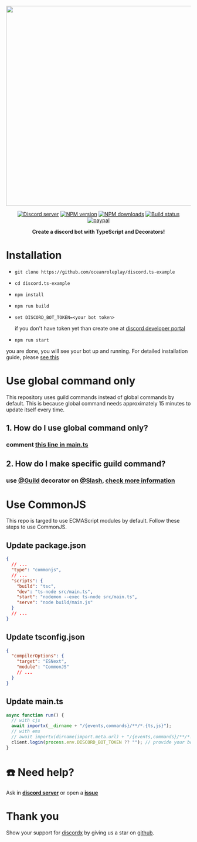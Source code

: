 <div>
  <p align="center">
    <a href="https://discord-ts.js.org" target="_blank" rel="nofollow">
      <img src="https://discord-ts.js.org/discord-ts.svg" width="546" />
    </a>
  </p>
  
  <p align="center">
    <a href="https://discord.gg/yHQY9fexH9"
      ><img
        src="https://img.shields.io/discord/874802018361950248?color=5865F2&logo=discord&logoColor=white"
        alt="Discord server"
    /></a>
    <a href="https://www.npmjs.com/package/discordx"
      ><img
        src="https://img.shields.io/npm/v/discordx.svg?maxAge=3600"
        alt="NPM version"
    /></a>
    <a href="https://www.npmjs.com/package/discordx"
      ><img
        src="https://img.shields.io/npm/dt/discordx.svg?maxAge=3600"
        alt="NPM downloads"
    /></a>
    <a href="https://github.com/oceanroleplay/discord.ts/actions"
      ><img
        src="https://github.com/oceanroleplay/discord.ts/workflows/Build/badge.svg"
        alt="Build status"
    /></a>
    <a href="https://www.paypal.me/vijayxmeena"
      ><img
        src="https://img.shields.io/badge/donate-paypal-F96854.svg"
        alt="paypal"
    /></a>
  </p>
  <p align="center">
    <b> Create a discord bot with TypeScript and Decorators! </b>
  </p>
</div>

# Installation

- `git clone https://github.com/oceanroleplay/discord.ts-example`
- `cd discord.ts-example`
- `npm install`
- `npm run build`
- `set DISCORD_BOT_TOKEN=<your bot token>`

  if you don't have token yet than create one at [discord developer portal](https://discord.com/developers/)

- `npm run start`

you are done, you will see your bot up and running. For detailed installation guide, please [see this](https://oceanroleplay.github.io/discord.ts/docs/installation)

# Use global command only

This repository uses guild commands instead of global commands by default. This is because global command needs approximately 15 minutes to update itself every time.

## 1. How do I use global command only?

### comment [this line in main.ts](https://github.com/oceanroleplay/discord.ts-example/blob/main/src/main.ts#L18)

## 2. How do I make specific guild command?

### use [@Guild](https://discord-ts.js.org/docs/decorators/general/guild) decorator on [@Slash](https://discord-ts.js.org/docs/decorators/commands/slash), [check more information](https://discord-ts.js.org/docs/decorators/general/guild)

# Use CommonJS

This repo is targed to use ECMAScript modules by default. Follow these steps to use CommonJS.

## Update package.json

```json
{
  // ...
  "type": "commonjs",
  // ...
  "scripts": {
    "build": "tsc",
    "dev": "ts-node src/main.ts",
    "start": "nodemon --exec ts-node src/main.ts",
    "serve": "node build/main.js"
  }
  // ...
}
```

## Update tsconfig.json

```json
{
  "compilerOptions": {
    "target": "ESNext",
    "module": "CommonJS"
    // ...
  }
}
```

## Update main.ts

```ts
async function run() {
  // with cjs
  await importx(__dirname + "/{events,commands}/**/*.{ts,js}");
  // with ems
  // await importx(dirname(import.meta.url) + "/{events,commands}/**/*.{ts,js}");
  client.login(process.env.DISCORD_BOT_TOKEN ?? ""); // provide your bot token
}
```

# ☎️ Need help?

Ask in **[discord server](https://discord.gg/yHQY9fexH9)** or open a **[issue](https://github.com/oceanroleplay/discord.ts-example/issues)**

# Thank you

Show your support for [discordx](https://www.npmjs.com/package/discordx) by giving us a star on [github](https://github.com/oceanroleplay/discord.ts).

